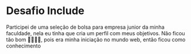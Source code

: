# Desafio Include

Participei de uma seleção de bolsa para empresa junior da minha faculdade, nela eu tinha que cria um perfil com meus objetivos. Não ficou tão bom 🤷‍♂️🤷‍♂️, pois 
era minha iniciação no mundo web, então ficou como conhecimento
